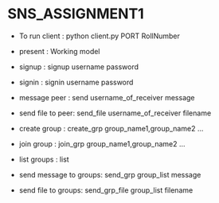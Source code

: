 # SNS_ASSIGNMENT1

* To run client : python client.py PORT RollNumber

* present : Working model
* signup : signup username password
* signin : signin username password
* message peer : send username_of_receiver message
* send file to peer: send_file username_of_receiver filename
* create group : create_grp group_name1,group_name2 ...
* join group : join_grp group_name1,group_name2 ...
* list groups : list 
* send message to groups: send_grp group_list message
* send file to groups: send_grp_file group_list filename
